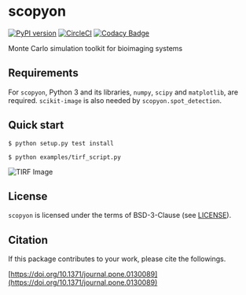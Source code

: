 scopyon
=======

[![PyPI version](https://badge.fury.io/py/scopyon.svg)](https://badge.fury.io/py/scopyon)
[![CircleCI](https://circleci.com/gh/ecell/scopyon.svg?style=svg)](https://circleci.com/gh/ecell/scopyon)
[![Codacy Badge](https://api.codacy.com/project/badge/Grade/ca714025c04b456dbaa036e0275cb603)](https://www.codacy.com/app/ecell/scopyon?utm_source=github.com&amp;utm_medium=referral&amp;utm_content=ecell/scopyon&amp;utm_campaign=Badge_Grade)

Monte Carlo simulation toolkit for bioimaging systems

Requirements
------------

For `scopyon`, Python 3 and its libraries, `numpy`, `scipy` and `matplotlib`, are required. `scikit-image` is also needed by `scopyon.spot_detection`.

Quick start
-----------

```
$ python setup.py test install
```

```
$ python examples/tirf_script.py
```

![TIRF Image](https://github.com/ecell/scopyon/raw/master/examples/data/outputs_tirf/image_0000000.png)

License
-------

`scopyon` is licensed under the terms of BSD-3-Clause (see [LICENSE](/LICENSE)).

Citation
--------

If this package contributes to your work, please cite the followings.

[https://doi.org/10.1371/journal.pone.0130089](https://doi.org/10.1371/journal.pone.0130089)
